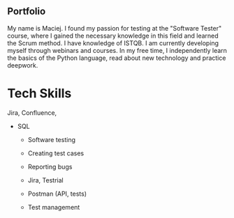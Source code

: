 ## Portfolio
My name is Maciej. I found my passion for testing at the "Software Tester" course, where I gained the necessary knowledge in this field and learned the Scrum method. I have knowledge of ISTQB. I am currently developing myself through webinars and courses. In my free time, I independently learn the basics of the Python language, read about new technology and practice deepwork.
# Tech Skills
Jira,
Confluence,

- SQL
  - Software testing
  - Creating test cases
  - Reporting bugs
 
  - Jira, Testrial
  - Postman (API, tests)
  
  - Test management


